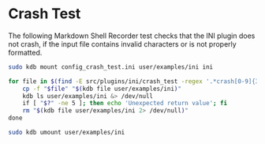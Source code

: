 # Crash Test

The following Markdown Shell Recorder test checks that the INI plugin does not crash, if the input file contains invalid characters or is
not properly formatted.

```sh
sudo kdb mount config_crash_test.ini user/examples/ini ini

for file in $(find -E src/plugins/ini/crash_test -regex '.*crash[0-9]{3}.ini$'); do \
	cp -f "$file" "$(kdb file user/examples/ini)"                                     \
	kdb ls user/examples/ini &> /dev/null                                             \
	if [ "$?" -ne 5 ]; then echo 'Unexpected return value'; fi                        \
	rm "$(kdb file user/examples/ini 2> /dev/null)"                                   \
done

sudo kdb umount user/examples/ini
```
